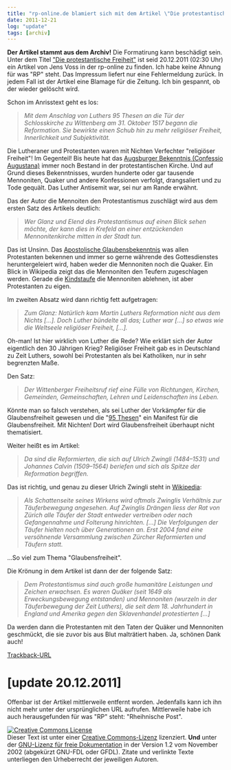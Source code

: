 ```yaml
---
title: "rp-online.de blamiert sich mit dem Artikel \"Die protestantische Freiheit\" [update 20.12.2011] "
date: 2011-12-21
log: "update"
tags: [archiv]
---
```

**Der Artikel stammt aus dem Archiv!** Die Formatirung kann beschädigt sein.
Unter dem Titel <a href="http://nachrichten.rp-online.de/kultur/die-protestantische-freiheit-1.2646293">"Die protestantische Freiheit"</a> ist seid 20.12.2011 (02:30 Uhr) ein Artikel von Jens Voss in der rp-online zu finden. Ich habe keine Ahnung für was "RP" steht. Das Impressum liefert nur eine Fehlermeldung zurück. In jedem Fall ist der Artikel eine Blamage für die Zeitung. Ich bin gespannt, ob der wieder gelöscht wird. 
<!--break-->
Schon im Anrisstext geht es los:

<blockquote><i>Mit dem Anschlag von Luthers 95 Thesen an die Tür der Schlosskirche zu Wittenberg am 31. Oktober 1517 begann die Reformation. Sie bewirkte einen Schub hin zu mehr religiöser Freiheit, Innerlichkeit und Subjektivität. </i></blockquote>

Die Lutheraner und Protestanten waren mit Nichten Verfechter "religiöser Freiheit"! Im Gegenteil! Bis heute hat das <a href="http://de.wikipedia.org/wiki/Confessio_Augustana">Augsburger Bekenntnis (Confessio Augustana)</a> immer noch Bestand in der protestantischen Kirche. Und auf Grund dieses Bekenntnisses, wurden hunderte oder gar tausende Mennoniten, Quaker und andere Konfessionen verfolgt, drangsaliert und zu Tode gequält. Das Luther Antisemit war, sei nur am Rande erwähnt.

Das der Autor die Mennoiten den Protestantismus zuschlägt wird aus dem ersten Satz des Artikels deutlich:

<blockquote><i> Wer Glanz und Elend des Protestantismus auf einen Blick sehen möchte, der kann dies in Krefeld an einer entzückenden Mennonitenkirche mitten in der Stadt tun.</i></blockquote>

Das ist Unsinn. Das <a href="http://de.wikipedia.org/wiki/Apostolisches_Glaubensbekenntnis">Apostolische Glaubensbekenntnis</a> was allen Protestanten bekennen und immer so gerne währende des Gottesdienstes heruntergeleiert wird, haben weder die Mennoniten noch die Quaker. Ein Blick in Wikipedia zeigt das die Mennoniten den Teufern zugeschlagen werden. Gerade die <a href="http://de.wikipedia.org/wiki/Kindertaufe">Kindstaufe</a> die Mennoniten ablehnen, ist aber Protestanten zu eigen.

Im zweiten Absatz wird dann richtig fett aufgetragen:

<blockquote><i>Zum Glanz: Natürlich kam Martin Luthers Reformation nicht aus dem Nichts [...]. Doch Luther bündelte all das; Luther war [...] so etwas wie die Weltseele religiöser Freiheit, [...].</i></blockquote>

Oh-man! Ist hier wirklich von Luther die Rede? Wie erklärt sich der Autor eigentlich den 30 Jährigen Krieg? Religiöser Freiheit gab es in Deutschland zu Zeit Luthers, sowohl bei Protestanten als bei Katholiken, nur in sehr begrenzten Maße. 

Den Satz:

<blockquote><i>Der Wittenberger Freiheitsruf rief eine Fülle von Richtungen, Kirchen, Gemeinden, Gemeinschaften, Lehren und Leidenschaften ins Leben.</i></blockquote>

Könnte man so falsch verstehen, als sei Luther der Vorkämpfer für die Glaubensfreiheit gewesen und die "<a href="http://de.wikipedia.org/wiki/95_Thesen">95 Thesen</a>" ein Manifest für die Glaubensfreiheit. Mit Nichten! Dort wird Glaubensfreiheit überhaupt nicht thematisiert.


Weiter heißt es im Artikel:
<blockquote><i>Da sind die Reformierten, die sich auf Ulrich Zwingli (1484–1531) und Johannes Calvin (1509–1564) beriefen und sich als Spitze der Reformation begriffen.</i></blockquote>

Das ist richtig, und genau zu dieser Ulrich Zwingli steht in <a href="http://de.wikipedia.org/wiki/Ulrich_Zwingli#T.C3.A4ufer">Wikipedia</a>:

 <blockquote><i>Als Schattenseite seines Wirkens wird oftmals Zwinglis Verhältnis zur Täuferbewegung angesehen. Auf Zwinglis Drängen liess der Rat von Zürich alle Täufer der Stadt entweder vertreiben oder nach Gefangennahme und Folterung hinrichten. [...] Die Verfolgungen der Täufer hielten noch über Generationen an. Erst 2004 fand eine versöhnende Versammlung zwischen Zürcher Reformierten und Täufern statt.</i></blockquote>

...So viel zum Thema "Glaubensfreiheit".


Die Krönung in dem Artikel ist dann der der folgende Satz:

<blockquote><i>Dem Protestantismus sind auch große humanitäre Leistungen und Zeichen erwachsen. Es waren Quäker (seit 1649 als Erweckungsbewegung entstanden) und Mennoniten (wurzeln in der Täuferbewegung der Zeit Luthers), die seit dem 18. Jahrhundert in England und Amerika gegen den Sklavenhandel protestierten [...]</i></blockquote>

Da werden dann die Protestanten mit den Taten der Quäker und Mennoniten geschmückt, die sie zuvor bis aus Blut malträtiert haben. Ja, schönen Dank auch! 

<a href=" http://nachrichten.rp-online.de/trackback/ping/2646293">Trackback-URL</a>

<h1> [update 20.12.2011] </h1>

Offenbar ist der Artikel mittlerweile entfernt worden. Jedenfalls kann ich ihn nicht mehr unter der ursprünglichen URL aufrufen. Mittlerweile habe ich auch herausgefunden für was "RP" steht: "Rheihnische Post".


<a href="http://creativecommons.org/licenses/by-sa/3.0/de/" rel="license"><img src="http://i.creativecommons.org/l/by-sa/3.0/de/88x31.png" style="border-width: 0pt;" alt="Creative Commons License" /></a><br />
Dieser <span rel="dc:type" href="http://purl.org/dc/dcmitype/Text" xmlns:dc="http://purl.org/dc/elements/1.1/">Text</span> ist unter einer <a href="http://creativecommons.org/licenses/by-sa/3.0/de/" rel="license">Creative Commons-Lizenz</a> lizenziert. **Und** unter der <a href="http://de.wikipedia.org/wiki/GFDL">GNU-Lizenz f&uuml;r freie Dokumentation</a> in der Version 1.2 vom November 2002 (abgek&uuml;rzt GNU-FDL oder GFDL). Zitate und verlinkte Texte unterliegen den Urheberrecht der jeweiligen Autoren.

